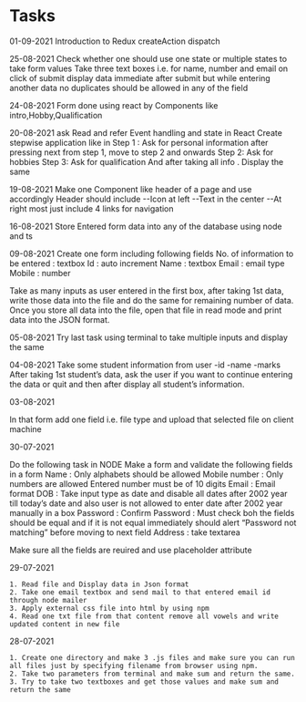 # Tasks
01-09-2021
Introduction to Redux
createAction
dispatch

25-08-2021
Check whether one should use one state or multiple states to take form values Take three text boxes i.e. for name, number and email on click of submit display data immediate after submit but while entering another data no duplicates should be allowed in any of the field

24-08-2021
 Form done using react by Components like intro,Hobby,Qualification

20-08-2021
ask Read and refer Event handling and state in React Create stepwise application like in Step 1 : Ask for personal information after pressing next from step 1, move to step 2 and onwards Step 2: Ask for hobbies Step 3: Ask for qualification
And after taking all info . Display the same

19-08-2021 
Make one Component like header of a page and use accordingly Header should include --Icon at left --Text in the center --At right most just include 4 links for navigation

16-08-2021
Store Entered form data into any of the database using node and ts

09-08-2021 
Create one form including following fields No. of information to be entered : textbox Id : auto increment Name : textbox Email : email type Mobile : number

Take as many inputs as user entered in the first box, after taking 1st data, write those data into the file and do the same for remaining number of data. Once you store all data into the file, open that file in read mode and print data into the JSON format.

05-08-2021
Try last task using terminal to take multiple inputs and display the same

04-08-2021
Take some student information from user
-id
-name
-marks
After taking 1st student’s data, ask the user if you want to continue entering the data or quit and then after display all student’s information.

03-08-2021

In that form add one field i.e. file type and upload that selected file on client machine

30-07-2021

Do the following task in NODE
Make a form and validate the following fields in a form
Name : Only alphabets should be allowed
Mobile number : Only numbers are allowed Entered number must be of 10 digits
Email : Email format
DOB : Take input type as date and disable all dates after 2002 year till today’s date and also user is not allowed to enter date after 2002 year manually in a box
Password :
Confirm Password : Must check boh the fields should be equal and if it is not equal immediately should alert “Password not matching” before moving to next field
Address : take textarea

Make sure all the fields are reuired and use placeholder attribute


29-07-2021

    1. Read file and Display data in Json format
    2. Take one email textbox and send mail to that entered email id through node mailer
    3. Apply external css file into html by using npm
    4. Read one txt file from that content remove all vowels and write updated content in new file

28-07-2021

    1. Create one directory and make 3 .js files and make sure you can run all files just by specifying filename from browser using npm.
    2. Take two parameters from terminal and make sum and return the same.
    3. Try to take two textboxes and get those values and make sum and return the same

